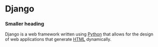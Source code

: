 # Django



### Smaller heading



Django is a web framework written using [Python](/wiki/Python) that allows for the design of web applications that generate [HTML](/wiki/HTML) dynamically.

